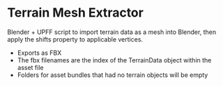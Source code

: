 # Terrain Mesh Extractor
Blender + UPFF script to import terrain data as a mesh into Blender, then apply the shifts property to applicable vertices.
- Exports as FBX
- The fbx filenames are the index of the TerrainData object within the asset file
- Folders for asset bundles that had no terrain objects will be empty
